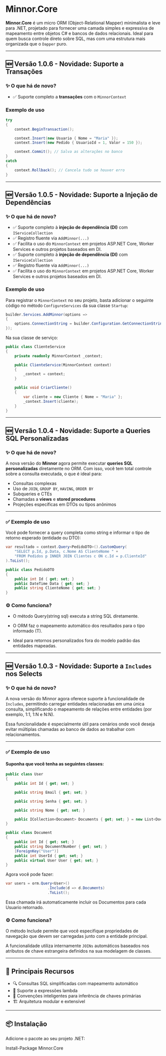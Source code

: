 # Minnor.Core

**Minnor.Core** é um micro ORM (Object-Relational Mapper) minimalista e leve para .NET, projetado para fornecer uma camada simples e expressiva de mapeamento entre objetos C# e bancos de dados relacionais. Ideal para quem busca controle direto sobre SQL, mas com uma estrutura mais organizada que o `Dapper` puro.

---

## 🆕 Versão 1.0.6 - Novidade: Suporte a Transações

### ✨ O que há de novo?

- ✅ Suporte completo a **transações** com o `MinnorContext`

### Exemplo de uso

```csharp
try
{
    context.BeginTransaction();

    context.Insert(new Usuario { Nome = "Maria" });
    context.Insert(new Pedido { UsuarioId = 1, Valor = 150 });

    context.Commit(); // Salva as alterações no banco
}
catch
{
    context.Rollback(); // Cancela tudo se houver erro
}
```
---

## 🆕 Versão 1.0.5 - Novidade: Suporte a Injeção de Dependências

### ✨ O que há de novo?

- ✅ Suporte completo à **injeção de dependência (DI)** com `IServiceCollection`
- ✅ Registro fluente via `AddMinnor(...)`
- ✅ Facilita o uso do `MinnorContext` em projetos ASP.NET Core, Worker Services e outros projetos baseados em DI.
- ✅ Suporte completo à **injeção de dependência (DI)** com `IServiceCollection`
- ✅ Registro fluente via `AddMinnor(...)`
- ✅ Facilita o uso do `MinnorContext` em projetos ASP.NET Core, Worker Services e outros projetos baseados em DI.

### Exemplo de uso

Para registrar o `MinnorContext` no seu projeto, basta adicionar o seguinte código no método `ConfigureServices` da sua classe `Startup`:
```csharp
builder.Services.AddMinnor(options =>
{
    options.ConnectionString = builder.Configuration.GetConnectionString("DefaultConnection");
});
```
Na sua classe de serviço:

```csharp
public class ClienteService
{
    private readonly MinnorContext _context;

    public ClienteService(MinnorContext context)
    {
        _context = context;
    }

    public void CriarCliente()
    {
        var cliente = new Cliente { Nome = "Maria" };
        _context.Insert(cliente);
    }
}
```

---

## 🆕 Versão 1.0.4 - Novidade: Suporte a Queries SQL Personalizadas

### ✨ O que há de novo?

A nova versão do **Minnor** agora permite executar **queries SQL personalizadas** diretamente no ORM. Com isso, você tem total controle sobre a consulta executada, o que é ideal para:

- Consultas complexas
- Uso de `JOIN`, `GROUP BY`, `HAVING`, `ORDER BY`
- Subqueries e CTEs
- Chamadas a **views** e **stored procedures**
- Projeções específicas em DTOs ou tipos anônimos

---

### ✅ Exemplo de uso

Você pode fornecer a query completa como string e informar o tipo de retorno esperado (entidade ou DTO):

```csharp
var resultado = context.Query<PedidoDTO>().CustomQuery(
    "SELECT p.Id, p.Data, c.Nome AS ClienteNome " +
    "FROM Pedidos p INNER JOIN Clientes c ON c.Id = p.ClienteId"
).ToList();

public class PedidoDTO
{
    public int Id { get; set; }
    public DateTime Data { get; set; }
    public string ClienteNome { get; set; }
}
```
### ⚙️ Como funciona?
- O método Query<T>(string sql) executa a string SQL diretamente.

- O ORM faz o mapeamento automático dos resultados para o tipo informado (T).

- Ideal para retornos personalizados fora do modelo padrão das entidades mapeadas.

---

## 🆕 Versão 1.0.3 - Novidade: Suporte a `Includes` nos Selects

### ✨ O que há de novo?

A nova versão do Minnor agora oferece suporte à funcionalidade de `Includes`, permitindo carregar entidades relacionadas em uma única consulta, simplificando o mapeamento de relações entre entidades (por exemplo, 1:1, 1:N e N:N).

Essa funcionalidade é especialmente útil para cenários onde você deseja evitar múltiplas chamadas ao banco de dados ao trabalhar com relacionamentos.

---

### ✅ Exemplo de uso

#### Suponha que você tenha as seguintes classes:

```csharp
public class User
{
    public int Id { get; set; }

    public string Email { get; set; }

    public string Senha { get; set; }

    public string Nome { get; set; }

    public ICollection<Document> Documents { get; set; } = new List<Document>();
}

public class Document
{
    public int Id { get; set; }
    public string DocumentNumber { get; set; }
    [ForeignKey("User")]
    public int UserId { get; set; }
    public virtual User User { get; set; }
}

```
Agora você pode fazer:

```csharp
var users = orm.Query<User>()
                   .Include(d => d.Documents)
                   .ToList();
```

Essa chamada irá automaticamente incluir os Documentos para cada Usuario retornado.

### ⚙️ Como funciona?
O método Include permite que você especifique propriedades de navegação que devem ser carregadas junto com a entidade principal.

A funcionalidade utiliza internamente `JOINs` automáticos baseados nos atributos de chave estrangeira definidos na sua modelagem de classes.

---

## 🚀 Principais Recursos

- 🔍 Consultas SQL simplificadas com mapeamento automático
- 🧩 Suporte a expressões lambda
- 🧠 Convenções inteligentes para inferência de chaves primárias
- 🏗️ Arquitetura modular e extensível

---

## 📦 Instalação

Adicione o pacote ao seu projeto .NET:

Install-Package Minnor.Core
